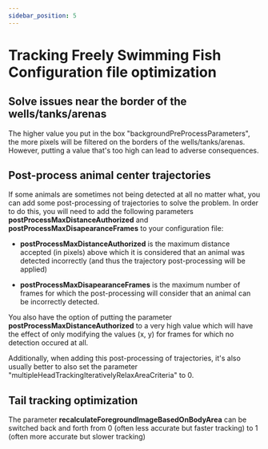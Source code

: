 ```yaml
---
sidebar_position: 5
---
```


# Tracking Freely Swimming Fish Configuration file optimization

## Solve issues near the border of the wells/tanks/arenas

The higher value you put in the box "backgroundPreProcessParameters", the more pixels will be filtered on the borders of the wells/tanks/arenas. However, putting a value that's too high can lead to adverse consequences.

## Post-process animal center trajectories

If some animals are sometimes not being detected at all no matter what, you can add some post-processing of trajectories to solve the problem. In order to do this, you will need to add the following parameters **postProcessMaxDistanceAuthorized** and **postProcessMaxDisapearanceFrames** to your configuration file:

- **postProcessMaxDistanceAuthorized** is the maximum distance accepted (in pixels) above which it is considered that an animal was detected incorrectly (and thus the trajectory post-processing will be applied)

- **postProcessMaxDisapearanceFrames** is the maximum number of frames for which the post-processing will consider that an animal can be incorrectly detected.

You also have the option of putting the parameter **postProcessMaxDistanceAuthorized** to a very high value which will have the effect of only modifying the values (x, y) for frames for which no detection occured at all.

Additionally, when adding this post-processing of trajectories, it's also usually better to also set the parameter "multipleHeadTrackingIterativelyRelaxAreaCriteria" to 0.

## Tail tracking optimization

The parameter **recalculateForegroundImageBasedOnBodyArea** can be switched back and forth from 0 (often less accurate but faster tracking) to 1 (often more accurate but slower tracking)
